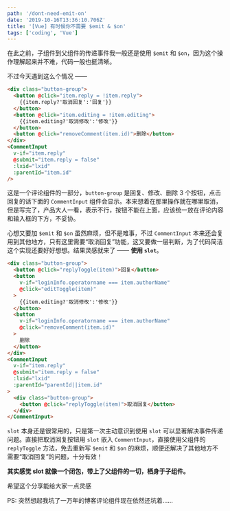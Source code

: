 ```yaml
---
path: '/dont-need-emit-on'
date: '2019-10-16T13:36:10.706Z'
title: '[Vue] 有时候你不需要 $emit & $on'
tags: ['coding', 'Vue']
---
```


在此之前，子组件到父组件的传递事件我一般还是使用 `$emit` 和 `$on`，因为这个操作理解起来并不难，代码一般也挺清晰。

不过今天遇到这么个情况 ——

```html
<div class="button-group">
  <button @click="item.reply = !item.reply">
    {{item.reply?'取消回复':'回复'}}
  </button>
  <button @click="item.editing = !item.editing">
    {{item.editing?'取消修改':'修改'}}
  </button>
  <button @click="removeComment(item.id)">删除</button>
</div>
<CommentInput
  v-if="item.reply"
  @submit="item.reply = false"
  :lxid="lxid"
  :parentId="item.id"
/>
```

这是一个评论组件的一部分，`button-group` 是回复、修改、删除 3 个按钮，点击回复的话下面的 `CommentInput` 组件会显示。本来想着在那里操作就在哪里取消，但是写完了，产品大人一看，表示不行，按钮不能在上面，应该统一放在评论内容和输入框的下方，不妥协。

心想又要加 `$emit` 和 `$on` 虽然麻烦，但不是难事，不过 `CommentInput` 本来还会复用到其他地方，只有这里需要“取消回复”功能，这又要做一层判断，为了代码简洁这个实现还要好好想想。结果灵感就来了 —— **使用 `slot`**。

```html
<div class="button-group">
  <button @click="replyToggle(item)">回复</button>
  <button
    v-if="loginInfo.operatorname === item.authorName"
    @click="editToggle(item)"
  >
    {{item.editing?'取消修改':'修改'}}
  </button>
  <button
    v-if="loginInfo.operatorname === item.authorName"
    @click="removeComment(item.id)"
  >
    删除
  </button>
</div>
<CommentInput
  v-if="item.reply"
  @submit="item.reply = false"
  :lxid="lxid"
  :parentId="parentId||item.id"
>
  <div class="button-group">
    <button @click="replyToggle(item)">取消回复</button>
  </div>
</CommentInput>
```

`slot` 本身还是很常用的，只是第一次主动意识到使用 `slot` 可以显著解决事件传递问题。直接把取消回复按钮用 `slot` 嵌入 `CommentInput`，直接使用父组件的 `replyToggle` 方法，免去重新写 `$emit` 和 `$on` 的麻烦，顺便还解决了其他地方不需要“取消回复”的问题，十分有效！

**其实感觉 slot 就像一个闭包，带上了父组件的一切，栖身于子组件。**

希望这个分享能给大家一点灵感

PS: 突然想起我坑了一万年的博客评论组件现在依然还坑着……
